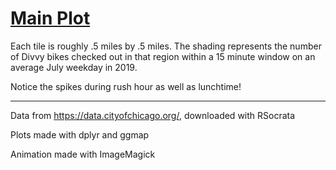 # [Main Plot](https://i.imgur.com/fuho00l.gifv)

Each tile is roughly .5 miles by .5 miles. The shading represents the number of Divvy bikes checked out in that region within a 15 minute window on an average July weekday in 2019. 

Notice the spikes during rush hour as well as lunchtime!

---

Data from https://data.cityofchicago.org/, downloaded with RSocrata

Plots made with dplyr and ggmap

Animation made with ImageMagick
